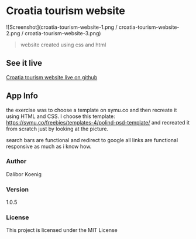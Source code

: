 # Croatia tourism website
![Screenshot](croatia-tourism-website-1.png / croatia-tourism-website-2.png / croatia-tourism-website-3.png)
> website created using css and html
## See it live
[Croatia tourism website live on github](https://daliborkoenig.github.io/Croatia_tourism_website/)
## App Info
the exercise was to choose a template on symu.co and then recreate it using HTML and CSS. I choose this template:
https://symu.co/freebies/templates-4/polind-psd-template/ and recreated it from scratch just by looking at the picture.

search bars are functional and redirect to google
all links are functional
responsive as much as i know how.
### Author
Dalibor Koenig
### Version
1.0.5
### License
This project is licensed under the MIT License
